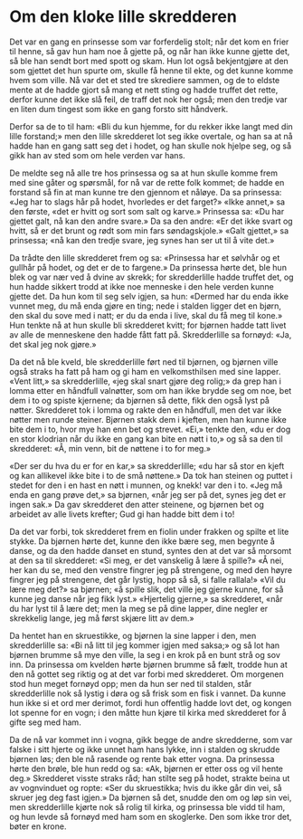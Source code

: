# Om den kloke lille skredderen

Det var en gang en prinsesse som var forferdelig stolt; når det kom en frier til henne, så gav hun ham noe å gjette på, og når han ikke kunne gjette det, så ble han sendt bort med spott og skam. Hun lot også bekjentgjøre at den som gjettet det hun spurte om, skulle få henne til ekte, og det kunne komme hvem som ville. Nå var det et sted tre skrediere sammen, og de to eldste mente at de hadde gjort så mang et nett sting og hadde truffet det rette, derfor kunne det ikke slå feil, de traff det nok her også; men den tredje var en liten dum tingest som ikke en gang forsto sitt håndverk.

Derfor sa de to til ham: «Bli du kun hjemme, for du rekker ikke langt med din lille forstand;» men den lille skredderet lot seg ikke overtale, og han sa at nå hadde han en gang satt seg det i hodet, og han skulle nok hjelpe seg, og så gikk han av sted som om hele verden var hans.

De meldte seg nå alle tre hos prinsessa og sa at hun skulle komme frem med sine gåter og spørsmål, for nå var de rette folk kommet; de hadde en forstand så fin at man kunne tre den gjennom et nåløye. Da sa prinsessa: «Jeg har to slags hår på hodet, hvorledes er det farget?» «Ikke annet,» sa den første, «det er hvitt og sort som salt og karve.» Prinsessa sa: «Du har gjettet galt, nå kan den andre svare.» Da sa den andre: «Er det ikke svart og hvitt, så er det brunt og rødt som min fars søndagskjole.» «Galt gjettet,» sa prinsessa; «nå kan den tredje svare, jeg synes han ser ut til å vite det.»

Da trådte den lille skredderet frem og sa: «Prinsessa har et sølvhår og et gullhår på hodet, og det er de to fargene.» Da prinsessa hørte det, ble hun blek og var nær ved å dvine av skrekk; for skredderlille hadde truffet det, og hun hadde sikkert trodd at ikke noe menneske i den hele verden kunne gjette det. Da hun kom til seg selv igjen, sa hun: «Dermed har du enda ikke vunnet meg, du må enda gjøre en ting; nede i stalden ligger det en bjørn, den skal du sove med i natt; er du da enda i live, skal du få meg til kone.» Hun tenkte nå at hun skulle bli skredderet kvitt; for bjørnen hadde tatt livet av alle de menneskene den hadde fått fatt på. Skredderlille sa fornøyd: «Ja, det skal jeg nok gjøre.»

Da det nå ble kveld, ble skredderlille ført ned til bjørnen, og bjørnen ville også straks ha fatt på ham og gi ham en velkomsthilsen med sine lapper. «Vent litt,» sa skredderlille, «jeg skal snart gjøre deg rolig;» da grep han i lomma etter en håndfull valnøtter, som om han ikke brydde seg om noe, bet dem i to og spiste kjernene; da bjørnen så dette, fikk den også lyst på nøtter. Skredderet tok i lomma og rakte den en håndfull, men det var ikke nøtter men runde steiner. Bjørnen stakk dem i kjeften, men han kunne ikke bite dem i to, hvor mye han enn bet og strevet. «Ei,» tenkte den, «du er dog en stor klodrian når du ikke en gang kan bite en nøtt i to,» og så sa den til skredderet: «Å, min venn, bit de nøttene i to for meg.»

«Der ser du hva du er for en kar,» sa skredderlille; «du har så stor en kjeft og kan allikevel ikke bite i to de små nøttene.» Da tok han steinen og puttet i stedet for den i en hast en nøtt i munnen, og knekk! var den i to. «Jeg må enda en gang prøve det,» sa bjørnen, «når jeg ser på det, synes jeg det er ingen sak.» Da gav skredderet den atter steinene, og bjørnen bet og arbeidet av alle livets krefter; Gud gi han hadde bitt dem i to!

Da det var forbi, tok skredderet frem en fiolin under frakken og spilte et lite stykke. Da bjørnen hørte det, kunne den ikke bære seg, men begynte å danse, og da den hadde danset en stund, syntes den at det var så morsomt at den sa til skredderet: «Si meg, er det vanskelig å lære å spille?» «Å nei, her kan du se, med den venstre fingrer jeg på strengene, og med den høyre fingrer jeg på strengene, det går lystig, hopp så så, si falle rallala!» «Vil du lære meg det?» sa bjørnen; «å spille slik, det ville jeg gjerne kunne, for så kunne jeg danse når jeg fikk lyst.» «Hjertelig gjerne,» sa skredderet, «når du har lyst til å lære det; men la meg se på dine lapper, dine negler er skrekkelig lange, jeg må først skjære litt av dem.»

Da hentet han en skruestikke, og bjørnen la sine lapper i den, men skredderlille sa: «Bi nå litt til jeg kommer igjen med saksa;» og så lot han bjørnen brumme så mye den ville, la seg i en krok på en bunt strå og sov inn. Da prinsessa om kvelden hørte bjørnen brumme så fælt, trodde hun at den nå gottet seg riktig og at det var forbi med skredderet. Om morgenen stod hun meget fornøyd opp; men da hun ser ned til stalden, står skredderlille nok så lystig i døra og så frisk som en fisk i vannet. Da kunne hun ikke si et ord mer derimot, fordi hun offentlig hadde lovt det, og kongen lot spenne for en vogn; i den måtte hun kjøre til kirka med skredderet for å gifte seg med ham.

Da de nå var kommet inn i vogna, gikk begge de andre skredderne, som var falske i sitt hjerte og ikke unnet ham hans lykke, inn i stalden og skrudde bjørnen løs; den ble nå rasende og rente bak etter vogna. Da prinsessa hørte den brøle, ble hun redd og sa: «Ak, bjørnen er etter oss og vil hente deg.» Skredderet visste straks råd; han stilte seg på hodet, strakte beina ut av vognvinduet og ropte: «Ser du skruestikka; hvis du ikke går din vei, så skruer jeg deg fast igjen.» Da bjørnen så det, snudde den om og løp sin vei, men skredderlille kjørte nok så rolig til kirka, og prinsessa ble vidd til ham, og hun levde så fornøyd med ham som en skoglerke. Den som ikke tror det, bøter en krone.